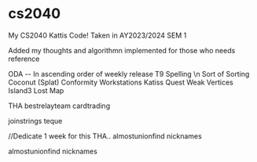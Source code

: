 # cs2040
My CS2040 Kattis Code! Taken in AY2023/2024 SEM 1

Added my thoughts and algorithmn implemented for those who needs reference

ODA -- In ascending order of weekly release
T9 Spelling
\n Sort of Sorting
Coconut (Splat)
Conformity
Workstations
Katiss Quest
Weak Vertices
Island3
Lost Map

THA
bestrelayteam
cardtrading

joinstrings
teque

 //Dedicate 1 week for this THA..
almostunionfind
nicknames
 
almostunionfind
nicknames
 

 
